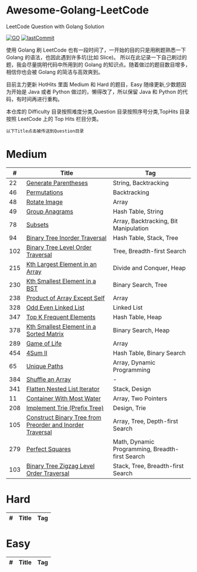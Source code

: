 <!--
 * @Author: Nettor
 * @Date: 2020-06-08 15:35:19
 * @LastEditors: Nettor
 * @LastEditTime: 2020-07-06 14:57:41
 * @Description: file content
-->

# Awesome-Golang-LeetCode

LeetCode Question with Golang Solution

[![GO](https://img.shields.io/badge/Language-Go-Blue.svg?logo=go)](./)
[![lastCommit](https://img.shields.io/github/last-commit/Neotter/awesome-golang-leetcode)](./)

使用 Golang 刷 LeetCode 也有一段时间了，一开始的目的只是用刷题熟悉一下 Golang 的语法，也因此遇到许多坑(比如 Slice)。
所以在此记录一下自己刷过的题，我会尽量挑明代码中所用到的 Golang 的知识点。随着做过的题目数目增多，相信你也会被 Golang 的简洁与高效爽到。

目前主力更新 HotHits 里面 Medium 和 Hard 的题目，Easy 随缘更新,少数题因为开始是 Java 或者 Python 做过的，懒得改了，所以保留 Java 和 Python 的代码，有时间再进行重构。

本仓库的 Difficulty 目录按照难度分类,Question 目录按照序号分类,TopHits 目录按照 LeetCode 上的 Top Hits 栏目分类。

`以下Title点击被传送到Question目录`

# Medium

| #   | Title                                                                       | Tag                                             |
| --- | --------------------------------------------------------------------------- | ----------------------------------------------- |
| 22  | [Generate Parentheses](./Question/22)                                       | String, Backtracking                            |
| 46  | [Permutations](./Question/46)                                               | Backtracking                                    |
| 48  | [Rotate Image](./Question/48)                                               | Array                                           |
| 49  | [Group Anagrams](./Question/49)                                             | Hash Table, String                              |
| 78  | [Subsets](./Question/78)                                                    | Array, Backtracking, Bit Manipulation           |
| 94  | [Binary Tree Inorder Traversal](./Question/94)                              | Hash Table, Stack, Tree                         |
| 102 | [Binary Tree Level Order Traversal](./Question/102)                         | Tree, Breadth-first Search                      |
| 215 | [Kth Largest Element in an Array](./Question/215)                           | Divide and Conquer, Heap                        |
| 230 | [Kth Smallest Element in a BST](./Question/230)                             | Binary Search, Tree                             |
| 238 | [Product of Array Except Self](./Question/238)                              | Array                                           |
| 328 | [Odd Even Linked List](./Question/328)                                      | Linked List                                     |
| 347 | [Top K Frequent Elements](./Question/347)                                   | Hash Table, Heap                                |
| 378 | [Kth Smallest Element in a Sorted Matrix](./Question/378)                   | Binary Search, Heap                             |
| 289 | [Game of Life](./Question/289)                                              | Array                                           |
| 454 | [4Sum II](./Question/454)                                                   | Hash Table, Binary Search                       |
| 65  | [Unique Paths](./Question/65)                                               | Array, Dynamic Programming                      |
| 384 | [Shuffle an Array](./Question/384)                                          | -                                               |
| 341 | [Flatten Nested List Iterator](./Question/341)                              | Stack, Design                                   |
| 11  | [Container With Most Water](./Question/11)                                  | Array, Two Pointers                             |
| 208 | [Implement Trie (Prefix Tree)](./Question/208)                              | Design, Trie                                    |
| 105 | [Construct Binary Tree from Preorder and Inorder Traversal](./Question/105) | Array, Tree, Depth-first Search                 |
| 279 | [Perfect Squares](./Question/279)                                           | Math, Dynamic Programming, Breadth-first Search |
| 103 | [Binary Tree Zigzag Level Order Traversal](./Question/103)                  | Stack, Tree, Breadth-first Search               |

# Hard

| #   | Title | Tag |
| --- | ----- | --- |


# Easy

| #   | Title | Tag |
| --- | ----- | --- |

